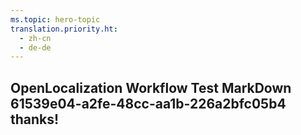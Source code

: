 ```yaml
---
ms.topic: hero-topic
translation.priority.ht: 
  - zh-cn
  - de-de
---
```

## OpenLocalization Workflow Test MarkDown 61539e04-a2fe-48cc-aa1b-226a2bfc05b4 thanks!
